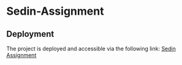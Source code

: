 # Sedin-Assignment

## Deployment

The project is deployed and accessible via the following link: [Sedin Assignment](https://furniro-jmp7t3dky-shivani-s-projects-9689f0ed.vercel.app/)